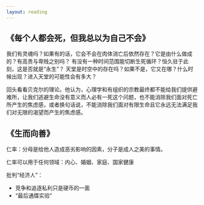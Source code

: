 ```yaml
---
layout: reading
---
```



## 《每个人都会死，但我总以为自己不会》

我们有灵魂吗？如果有的话，它会不会在肉体消亡后依然存在？它是由什么做成的？有高贵与卑贱之别吗？ 有没有一种时间范围能切断生死循环？恒久驻于此刻，这是否就是“永生”？ 天堂是时空中的存在吗？如果不是，它又在哪？什么时候出现？进入天堂的可能性会有多大？



回头看看贝克尔的理论。他认为，心理学和有组织的宗教最终都不能给我们提供避难所，让我们逃避生命没有意义而人必有一死这个问题，也不能消除我们面对死亡所产生的焦虑感，或者换句话说，不能消除我们面对有限生命且它永远无法满足我们对无限的渴望而产生的焦虑感。



## 《生而向善》

仁率：分母是给他人造成恶劣影响的因素，分子是成人之美的事情。

仁率可以用于任何领域：内心、婚姻、家庭、国家健康

批判“经济人”：
- 竞争和追逐私利只是硬币的一面
- “最后通牒实验”
